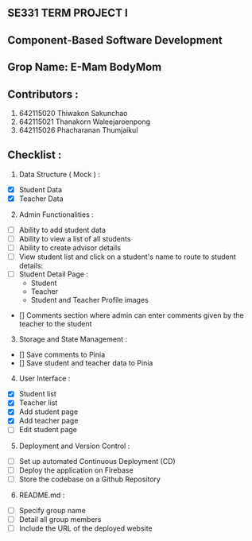## SE331 TERM PROJECT I
## Component-Based Software Development
## Grop Name: E-Mam BodyMom

## Contributors :
1. 642115020 Thiwakon Sakunchao
2. 642115021 Thanakorn Waleejaroenpong
3. 642115026 Phacharanan Thumjaikul

## Checklist :
1. Data Structure ( Mock ) :
- [x]  Student Data
- [x]  Teacher Data

2. Admin Functionalities :
- [ ]  Ability to add student data
- [ ]  Ability to view a list of all students
- [ ]  Ability to create advisor details
- [ ]  View student list and click on a student's name to route to student details:
- [ ]  Student Detail Page :
    - Student 
    - Teacher
    - Student and Teacher Profile images
- []  Comments section where admin can enter comments given by the teacher to the student

3. Storage and State Management :
- []  Save comments to Pinia
- []  Save student and teacher data to Pinia

4. User Interface :
- [x]  Student list
- [x]  Teacher list
- [x]  Add student page
- [x]  Add teacher page
- [ ]  Edit student page

5. Deployment and Version Control :
- [ ]  Set up automated Continuous Deployment (CD)
- [ ]  Deploy the application on Firebase
- [ ]  Store the codebase on a Github Repository

6. README.md :
- [ ]  Specify group name
- [ ]  Detail all group members
- [ ]  Include the URL of the deployed website
